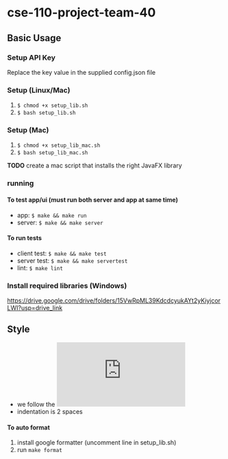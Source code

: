 # cse-110-project-team-40

## Basic Usage 
### Setup API Key
Replace the key value in the supplied config.json file
### Setup (Linux/Mac)
1. `$ chmod +x setup_lib.sh`
2. `$ bash setup_lib.sh`

### Setup (Mac)
1. `$ chmod +x setup_lib_mac.sh`
2. `$ bash setup_lib_mac.sh`

**TODO** create a mac script that installs the right JavaFX library

### running
#### To test app/ui (must run both server and app at same time) 
- app: `$ make && make run`
- server: `$ make && make server`
#### To run tests
- client test: `$ make && make test`
- server test: `$ make && make servertest`
- lint: `$ make lint`

### Install required libraries (Windows)
https://drive.google.com/drive/folders/15VwRpML39KdcdcyukAYt2yKiyjcorLWI?usp=drive_link


## Style
- we follow the ![Google Style Guide](https://google.github.io/styleguide/javaguide.html)
- indentation is 2 spaces
#### To auto format
1. install google formatter (uncomment line in setup_lib.sh)
2. run `make format`

